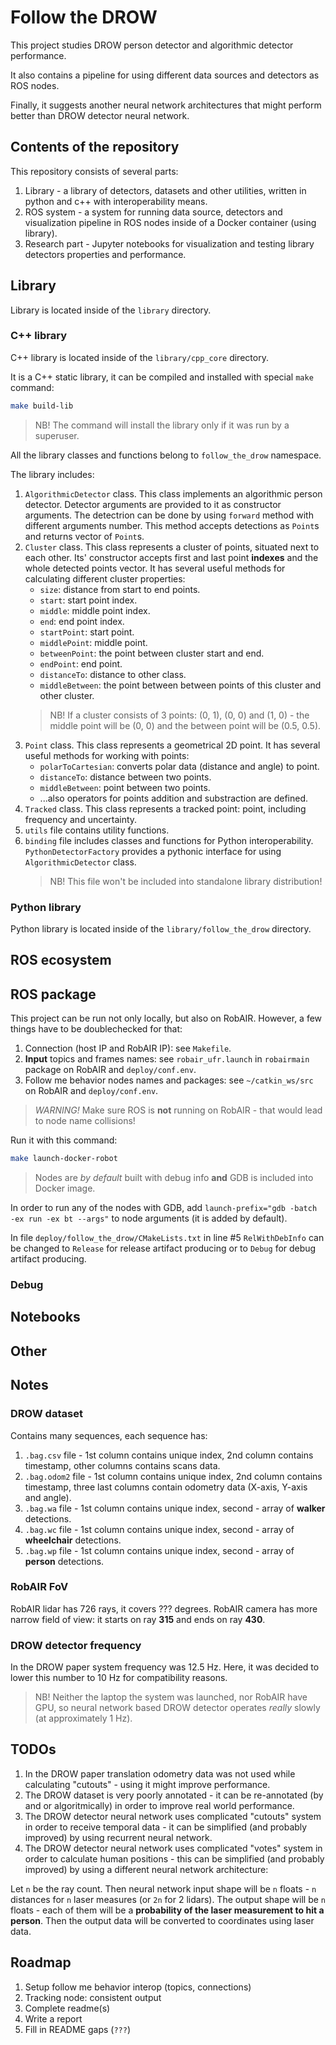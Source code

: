 # Follow the DROW

This project studies DROW person detector and algorithmic detector performance.

It also contains a pipeline for using different data sources and detectors as ROS nodes.

Finally, it suggests another neural network architectures that might perform better than DROW detector neural network.

## Contents of the repository

This repository consists of several parts:

1. Library - a library of detectors, datasets and other utilities, written in python and c++ with interoperability means.
2. ROS system - a system for running data source, detectors and visualization pipeline in ROS nodes inside of a Docker container (using library).
3. Research part - Jupyter notebooks for visualization and testing library detectors properties and performance.

## Library

Library is located inside of the `library` directory.

### C++ library

C++ library is located inside of the `library/cpp_core` directory.

It is a C++ static library, it can be compiled and installed with special `make` command:

```bash
make build-lib
```

> NB! The command will install the library only if it was run by a superuser.

All the library classes and functions belong to `follow_the_drow` namespace.

The library includes:

1. `AlgorithmicDetector` class.
   This class implements an algorithmic person detector.
   Detector arguments are provided to it as constructor arguments.
   The detectrion can be done by using `forward` method with different arguments number.
   This method accepts detections as `Point`s and returns vector of `Point`s.
2. `Cluster` class.
   This class represents a cluster of points, situated next to each other.
   Its' constructor accepts first and last point **indexes** and the whole detected points vector.
   It has several useful methods for calculating different cluster properties:
   - `size`: distance from start to end points.
   - `start`: start point index.
   - `middle`: middle point index.
   - `end`: end point index.
   - `startPoint`: start point.
   - `middlePoint`: middle point.
   - `betweenPoint`: the point between cluster start and end.
   - `endPoint`: end point.
   - `distanceTo`: distance to other class.
   - `middleBetween`: the point between between points of this cluster and other cluster.
   > NB! If a cluster consists of 3 points: (0, 1), (0, 0) and (1, 0) - the middle point will be (0, 0) and the between point will be (0.5, 0.5).
3. `Point` class.
   This class represents a geometrical 2D point.
   It has several useful methods for working with points:
   - `polarToCartesian`: converts polar data (distance and angle) to point.
   - `distanceTo`: distance between two points.
   - `middleBetween`: point between two points.
   - ...also operators for points addition and substraction are defined.
4. `Tracked` class.
   This class represents a tracked point: point, including frequency and uncertainty.
5. `utils` file contains utility functions.
6. `binding` file includes classes and functions for Python interoperability.
   `PythonDetectorFactory` provides a pythonic interface for using `AlgorithmicDetector` class.
   > NB! This file won't be included into standalone library distribution!

### Python library

Python library is located inside of the `library/follow_the_drow` directory.

## ROS ecosystem

## ROS package

This project can be run not only locally, but also on RobAIR.
However, a few things have to be doublechecked for that:

1. Connection (host IP and RobAIR IP): see `Makefile`.
2. **Input** topics and frames names: see `robair_ufr.launch` in `robairmain` package on RobAIR and `deploy/conf.env`.
3. Follow me behavior nodes names and packages: see `~/catkin_ws/src` on RobAIR and `deploy/conf.env`.

> _WARNING!_ Make sure ROS is **not** running on RobAIR - that would lead to node name collisions!

Run it with this command:

```bash
make launch-docker-robot
```

> Nodes are _by default_ built with debug info **and** GDB is included into Docker image.

In order to run any of the nodes with GDB, add `launch-prefix="gdb -batch -ex run -ex bt --args"` to node arguments (it is added by default).

In file `deploy/follow_the_drow/CMakeLists.txt` in line #5 `RelWithDebInfo` can be changed to `Release` for release artifact producing or to `Debug` for debug artifact producing.

### Debug

## Notebooks

## Other

## Notes

### DROW dataset

Contains many sequences, each sequence has:

1. `.bag.csv` file - 1st column contains unique index, 2nd column contains timestamp, other columns contains scans data.
2. `.bag.odom2` file - 1st column contains unique index, 2nd column contains timestamp, three last columns contain odometry data (X-axis, Y-axis and angle).
3. `.bag.wa` file - 1st column contains unique index, second - array of **walker** detections.
4. `.bag.wc` file - 1st column contains unique index, second - array of **wheelchair** detections.
5. `.bag.wp` file - 1st column contains unique index, second - array of **person** detections.

### RobAIR FoV

RobAIR lidar has 726 rays, it covers ??? degrees.
RobAIR camera has more narrow field of view: it starts on ray **315** and ends on ray **430**.

### DROW detector frequency

In the DROW paper system frequency was 12.5 Hz.
Here, it was decided to lower this number to 10 Hz for compatibility reasons.

> NB! Neither the laptop the system was launched, nor RobAIR have GPU, so neural network based DROW detector operates _really_ slowly (at approximately 1 Hz).

## TODOs

1. In the DROW paper translation odometry data was not used while calculating "cutouts" - using it might improve performance.
2. The DROW dataset is very poorly annotated - it can be re-annotated (by and or algoritmically) in order to improve real world performance.
3. The DROW detector neural network uses complicated "cutouts" system in order to receive temporal data - it can be simplified (and probably improved) by using recurrent neural network.
4. The DROW detector neural network uses complicated "votes" system in order to calculate human positions - this can be simplified (and probably improved) by using a different neural network architecture:

Let `n` be the ray count.
Then neural network input shape will be `n` floats - `n` distances for `n` laser measures (or `2n` for 2 lidars).
The output shape will be `n` floats - each of them will be a **probability of the laser measurement to hit a person**.
Then the output data will be converted to coordinates using laser data.

## Roadmap

1. Setup follow me behavior interop (topics, connections)
2. Tracking node: consistent output
3. Complete readme(s)
4. Write a report
5. Fill in README gaps (`???`)
